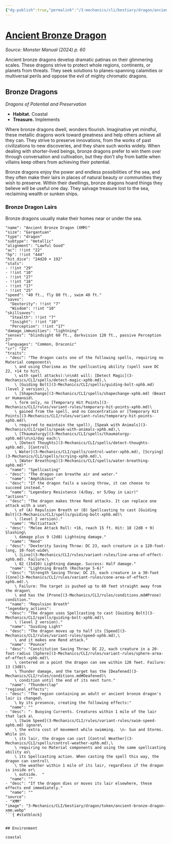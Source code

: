```yaml
---
{"dg-publish":true,"permalink":"/3-mechanics/cli/bestiary/dragon/ancient-bronze-dragon-xmm/","tags":["ttrpg-cli/compendium/src/5e/xmm","ttrpg-cli/monster/cr/22","ttrpg-cli/monster/environment/coastal","ttrpg-cli/monster/size/gargantuan","ttrpg-cli/monster/type/dragon/metallic"],"noteIcon":""}
---
```


# [Ancient Bronze Dragon](3-Mechanics\CLI\bestiary\dragon/ancient-bronze-dragon-xmm.md)
*Source: Monster Manual (2024) p. 60*  

Ancient bronze dragons develop dramatic patinas on their glimmering scales. These dragons strive to protect whole regions, continents, or planets from threats. They seek solutions to planes-spanning calamities or multiversal perils and oppose the evil of mighty chromatic dragons.

## Bronze Dragons

*Dragons of Potential and Preservation*

- **Habitat.** Coastal  
- **Treasure.** Implements  

Where bronze dragons dwell, wonders flourish. Imaginative yet mindful, these metallic dragons work toward greatness and help others achieve all they can. They strive to preserve innovations, from the works of past civilizations to new discoveries, and they share such works widely. When dealing with shorter-lived beings, bronze dragons prefer to win them over through conversation and cultivation, but they don't shy from battle when villains keep others from achieving their potential.

Bronze dragons enjoy the power and endless possibilities of the sea, and they often make their lairs in places of natural beauty or communities they wish to preserve. Within their dwellings, bronze dragons hoard things they believe will be useful one day. They salvage treasure lost to the sea, reclaiming wealth or sunken ships.

### Bronze Dragon Lairs

Bronze dragons usually make their homes near or under the sea.

```statblock
"name": "Ancient Bronze Dragon (XMM)"
"size": "Gargantuan"
"type": "dragon"
"subtype": "metallic"
"alignment": "Lawful Good"
"ac": !!int "22"
"hp": !!int "444"
"hit_dice": "24d20 + 192"
"stats":
- !!int "29"
- !!int "10"
- !!int "27"
- !!int "18"
- !!int "17"
- !!int "25"
"speed": "40 ft., fly 80 ft., swim 40 ft."
"saves":
  "Dexterity": !!int "7"
  "Wisdom": !!int "10"
"skillsaves":
  "Stealth": !!int "7"
  "Insight": !!int "10"
  "Perception": !!int "17"
"damage_immunities": "lightning"
"senses": "blindsight 60 ft., darkvision 120 ft., passive Perception 27"
"languages": "Common, Draconic"
"cr": "22"
"traits":
- "desc": "The dragon casts one of the following spells, requiring no Material components\
    \ and using Charisma as the spellcasting ability (spell save DC 22, +14 to hit\
    \ with spell attacks):\n\nAt will: [Detect Magic](3-Mechanics/CLI/spells/detect-magic-xphb.md),\
    \ [Guiding Bolt](3-Mechanics/CLI/spells/guiding-bolt-xphb.md) (level 2 version),\
    \ [Shapechange](3-Mechanics/CLI/spells/shapechange-xphb.md) (Beast or Humanoid\
    \ form only, no [Temporary Hit Points](3-Mechanics/CLI/rules/variant-rules/temporary-hit-points-xphb.md)\
    \ gained from the spell, and no Concentration or [Temporary Hit Points](3-Mechanics/CLI/rules/variant-rules/temporary-hit-points-xphb.md)\
    \ required to maintain the spell), [Speak with Animals](3-Mechanics/CLI/spells/speak-with-animals-xphb.md),\
    \ [Thaumaturgy](3-Mechanics/CLI/spells/thaumaturgy-xphb.md)\n\n1/day each:\
    \ [Detect Thoughts](3-Mechanics/CLI/spells/detect-thoughts-xphb.md), [Control\
    \ Water](3-Mechanics/CLI/spells/control-water-xphb.md), [Scrying](3-Mechanics/CLI/spells/scrying-xphb.md),\
    \ [Water Breathing](3-Mechanics/CLI/spells/water-breathing-xphb.md)"
  "name": "Spellcasting"
- "desc": "The dragon can breathe air and water."
  "name": "Amphibious"
- "desc": "If the dragon fails a saving throw, it can choose to succeed instead."
  "name": "Legendary Resistance (4/Day, or 5/Day in Lair)"
"actions":
- "desc": "The dragon makes three Rend attacks. It can replace one attack with a use\
    \ of (A) Repulsion Breath or (B) Spellcasting to cast [Guiding Bolt](3-Mechanics/CLI/spells/guiding-bolt-xphb.md)\
    \ (level 2 version)."
  "name": "Multiattack"
- "desc": "Melee Attack Roll: +16, reach 15 ft. Hit: 18 (2d8 + 9) Slashing\
    \ damage plus 9 (2d8) Lightning damage."
  "name": "Rend"
- "desc": "Dexterity Saving Throw: DC 23, each creature in a 120-foot-long, 10-foot-wide\
    \ [Line](3-Mechanics/CLI/rules/variant-rules/line-area-of-effect-xphb.md). Failure:\
    \ 82 (15d10) Lightning damage. Success: Half damage."
  "name": "Lightning Breath (Recharge 5-6)"
- "desc": "Strength Saving Throw: DC 23, each creature in a 30-foot [Cone](3-Mechanics/CLI/rules/variant-rules/cone-area-of-effect-xphb.md).\
    \ Failure: The target is pushed up to 60 feet straight away from the dragon\
    \ and has the [Prone](3-Mechanics/CLI/rules/conditions.md#Prone) condition."
  "name": "Repulsion Breath"
"legendary_actions":
- "desc": "The dragon uses Spellcasting to cast [Guiding Bolt](3-Mechanics/CLI/spells/guiding-bolt-xphb.md)\
    \ (level 2 version)."
  "name": "Guiding Light"
- "desc": "The dragon moves up to half its [Speed](3-Mechanics/CLI/rules/variant-rules/speed-xphb.md),\
    \ and it makes one Rend attack."
  "name": "Pounce"
- "desc": "Constitution Saving Throw: DC 22, each creature in a 20-foot-radius [Sphere](3-Mechanics/CLI/rules/variant-rules/sphere-area-of-effect-xphb.md)\
    \ centered on a point the dragon can see within 120 feet. Failure: 13 (3d8)\
    \ Thunder damage, and the target has the [Deafened](3-Mechanics/CLI/rules/conditions.md#Deafened)\
    \ condition until the end of its next turn."
  "name": "Thunderclap"
"regional_effects":
- "desc": "The region containing an adult or ancient bronze dragon's lair is changed\
    \ by its presence, creating the following effects:"
  "name": ""
- "desc": "- Buoying Currents. Creatures within 1 mile of the lair that lack a\
    \ [Swim Speed](3-Mechanics/CLI/rules/variant-rules/swim-speed-xphb.md) ignore\
    \ the extra cost of movement while swimming.  \n- Sun and Storms. While in\
    \ its lair, the dragon can cast [Control Weather](3-Mechanics/CLI/spells/control-weather-xphb.md),\
    \ requiring no Material components and using the same spellcasting ability as\
    \ its Spellcasting action. When casting the spell this way, the dragon can control\
    \ the weather within 1 mile of its lair, regardless if the dragon is inside or\
    \ outside.  "
  "name": ""
- "desc": "If the dragon dies or moves its lair elsewhere, these effects end immediately."
  "name": ""
"source":
- "XMM"
"image": "3-Mechanics/CLI/bestiary/dragon/token/ancient-bronze-dragon-xmm.webp"
```{ #statblock}


## Environment

coastal